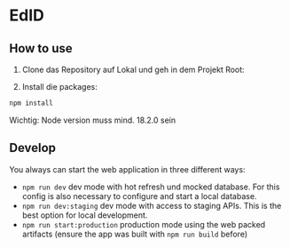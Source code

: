 # EdID

## How to use

1) Clone das Repository auf Lokal und geh in dem Projekt Root:

<!-- #default-branch-switch -->

2) Install die packages:

```sh
npm install
```

Wichtig: Node version muss mind. 18.2.0 sein

## Develop

You always can start the web application in three different ways:

- ```npm run dev``` dev mode with hot refresh und mocked database. For this config is also necessary to configure and
  start a local database.
- ```npm run dev:staging``` dev mode with access to staging APIs. This is the best option for local development.
- ```npm run start:production``` production mode using the web packed artifacts (ensure the app was built
  with ```npm run build``` before)

